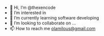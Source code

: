 - 👋 Hi, I’m @thexencode
- 👀 I’m interested in 
- 🌱 I’m currently learning software developing
- 💞️ I’m looking to collaborate on ...
- 📫 How to reach me olamilous@gmail.com

<!---
thexencode/thexencode is a ✨ special ✨ repository because its `README.md` (this file) appears on your GitHub profile.
You can click the Preview link to take a look at your changes.
--->
